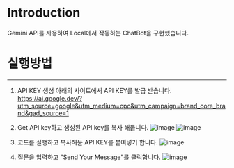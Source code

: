 # Introduction
Gemini API를 사용하여 Local에서 작동하는 ChatBot을 구현했습니다.

# 실행방법
---
1. API KEY 생성
   아래의 사이트에서 API KEY를 발급 받습니다.
   https://ai.google.dev/?utm_source=google&utm_medium=cpc&utm_campaign=brand_core_brand&gad_source=1
   
3. Get API key하고 생성된 API key를 복사 해둡니다.
   ![image](https://github.com/user-attachments/assets/6c56320e-eb0d-4af9-b321-0d8a983ea307)
   ![image](https://github.com/user-attachments/assets/28f751ea-a8ce-4abc-bd87-f469b3f48117)

4. 코드를 실행하고 복사해둔 API KEY를 붙여넣기 합니다.
   ![image](https://github.com/user-attachments/assets/3a4f00bf-1dcc-4962-bd5a-1c715c630473)

5. 질문을 입력하고 "Send Your Message"를 클릭합니다.
   ![image](https://github.com/user-attachments/assets/41bfa9a3-2b06-4aee-a132-e8ff93a601bd)

